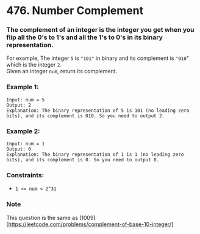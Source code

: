 # 476. Number Complement

### The complement of an integer is the integer you get when you flip all the 0's to 1's and all the 1's to 0's in its binary representation.

For example, The integer `5` is `"101"` in binary and its complement is `"010`" which is the integer `2`. <br>
Given an integer `num`, return its complement.

### Example 1:

```
Input: num = 5
Output: 2
Explanation: The binary representation of 5 is 101 (no leading zero bits), and its complement is 010. So you need to output 2.
```

### Example 2:

```
Input: num = 1
Output: 0
Explanation: The binary representation of 1 is 1 (no leading zero bits), and its complement is 0. So you need to output 0.
```

### Constraints:

- `1 <= num < 2^31`

### Note

This question is the same as (1009)[https://leetcode.com/problems/complement-of-base-10-integer/]
